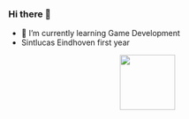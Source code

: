 ### Hi there 👋

- 🌱 I’m currently learning Game Development
-  Sintlucas Eindhoven first year

<div id="header" align="center">
  <img src="https://media.giphy.com/media/M9gbBd9nbDrOTu1Mqx/giphy.gif" width="100"/>
</div>
